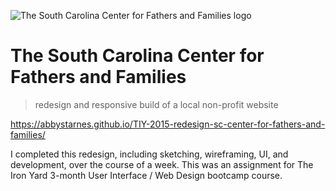 ![The South Carolina Center for Fathers and Families logo](Images/logosmall.png)

# The South Carolina Center for Fathers and Families
> redesign and responsive build of a local non-profit website

https://abbystarnes.github.io/TIY-2015-redesign-sc-center-for-fathers-and-families/

I completed this redesign, including sketching, wireframing, UI, and development, over the course of a week.
This was an assignment for The Iron Yard 3-month User Interface / Web Design bootcamp course.

